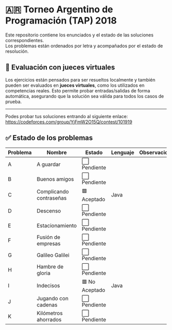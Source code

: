 # 🇦🇷 **Torneo Argentino de Programación (TAP) 2018**

Este repositorio contiene los enunciados y el estado de las soluciones correspondientes.  
Los problemas están ordenados por letra y acompañados por el estado de resolución.
## 🧪 Evaluación con jueces virtuales

Los ejercicios están pensados para ser resueltos localmente y también pueden ser evaluados en **jueces virtuales**, como los utilizados en competencias reales. Esto permite probar entradas/salidas de forma automática, asegurando que la solución sea válida para todos los casos de prueba.

---
Podes probar tus soluciones entrando al siguiente enlace:
https://codeforces.com/group/YjFmW2O15Q/contest/101919
## ✅ Estado de los problemas

| Problema | Nombre                   | Estado          | Lenguaje | Observaciones                  |
|----------|--------------------------|-----------------|----------|--------------------------------|
| A        | A guardar                | ⬜ Pendiente   |          |                                |
| B        | Buenos amigos            | ⬜ Pendiente   |          |                                |
| C        | Complicando contraseñas  | 🟩 Aceptado	   | Java     |                                |
| D        | Descenso                 | ⬜ Pendiente   |          |                                |
| E        | Estacionamiento          | ⬜ Pendiente   |          |                                |
| F        | Fusión de empresas       | ⬜ Pendiente   |          |                                |
| G        | Galileo Galilei          | ⬜ Pendiente   |          |                                |
| H        | Hambre de gloria         | ⬜ Pendiente   |          |                                |
| I        | Indecisos                | 🟥 No Aceptado | Java     |                                |
| J        | Jugando con cadenas      | ⬜ Pendiente   |          |                                |
| K        | Kilómetros ahorrados     | ⬜ Pendiente   |          |                                |